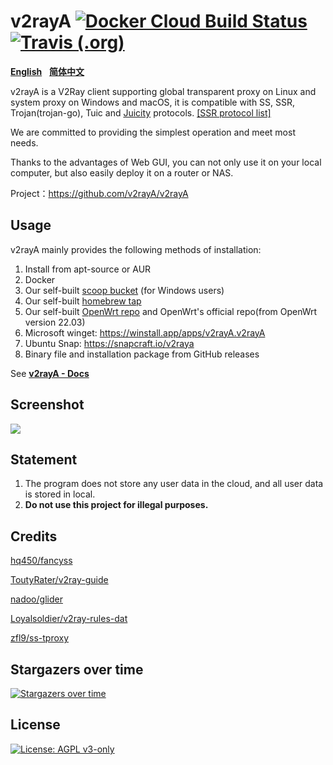 # v2rayA [![Docker Cloud Build Status](https://img.shields.io/docker/cloud/build/v2rayA/v2raya)](https://hub.docker.com/r/mzz2017/v2raya) [![Travis (.org)](https://img.shields.io/travis/v2rayA/v2rayA?label=travis-ci%20build)](https://travis-ci.org/v2rayA/v2rayA)

[**English**](https://github.com/v2rayA/v2rayA/blob/feat_v5/README.md)&nbsp;&nbsp;&nbsp;[**简体中文**](https://github.com/v2rayA/v2rayA/blob/feat_v5/README_zh.md)

v2rayA is a V2Ray client supporting global transparent proxy on Linux and system proxy on Windows and macOS, it is compatible with SS, SSR, Trojan(trojan-go), Tuic and [Juicity](https://github.com/juicity) protocols. [[SSR protocol list]](https://github.com/v2rayA/shadowsocksR/blob/feat_v5/README.md#ss-encrypting-algorithm)

We are committed to providing the simplest operation and meet most needs.

Thanks to the advantages of Web GUI, you can not only use it on your local computer, but also easily deploy it on a router or NAS.

Project：https://github.com/v2rayA/v2rayA


## Usage

v2rayA mainly provides the following methods of installation:

1. Install from apt-source or AUR
2. Docker
3. Our self-built [scoop bucket](https://github.com/v2rayA/v2raya-scoop) (for Windows users)
4. Our self-built [homebrew tap](https://github.com/v2rayA/homebrew-v2raya)
5. Our self-built [OpenWrt repo](https://github.com/v2rayA/v2raya-openwrt) and OpenWrt's official repo(from OpenWrt version 22.03)
6. Microsoft winget: https://winstall.app/apps/v2rayA.v2rayA
7. Ubuntu Snap: https://snapcraft.io/v2raya
8. Binary file and installation package from GitHub releases

See [**v2rayA - Docs**](https://v2raya.org/en/docs/prologue/introduction/)


## Screenshot

<img src="https://i.loli.net/2020/04/19/gt3NqOMiafYbp7L.png" border="0">

## Statement

1. The program does not store any user data in the cloud, and all user data is stored in local.
2. **Do not use this project for illegal purposes.**

## Credits

[hq450/fancyss](https://github.com/hq450/fancyss)

[ToutyRater/v2ray-guide](https://github.com/ToutyRater/v2ray-guide/blob/master/routing/sitedata.md)

[nadoo/glider](https://github.com/nadoo/glider)

[Loyalsoldier/v2ray-rules-dat](https://github.com/Loyalsoldier/v2ray-rules-dat)

[zfl9/ss-tproxy](https://github.com/zfl9/ss-tproxy/blob/master/ss-tproxy)

## Stargazers over time

[![Stargazers over time](https://starchart.cc/v2rayA/v2rayA.svg)](https://starchart.cc/v2rayA/v2rayA)

## License

[![License: AGPL v3-only](https://img.shields.io/badge/License-AGPL%20v3-blue.svg)](https://www.gnu.org/licenses/agpl-3.0)
